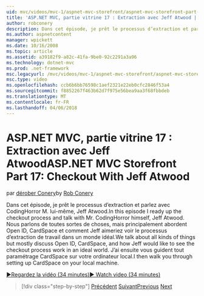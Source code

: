```yaml
---
uid: mvc/videos/mvc-1/aspnet-mvc-storefront/aspnet-mvc-storefront-part-17-checkout-with-jeff-atwood
title: 'ASP.NET MVC, partie vitrine 17 : Extraction avec Jeff Atwood | Documents Microsoft'
author: robconery
description: Dans cet épisode, je prêt le processus d’extraction et parlez avec CodingHorror M. lui-même, Jeff Atwood. Nous parlons de toutes sortes de choses mais principalement discuter ouvrir...
ms.author: aspnetcontent
manager: wpickett
ms.date: 10/16/2008
ms.topic: article
ms.assetid: a39182f9-a82c-41fa-9be0-92c2291a3a96
ms.technology: dotnet-mvc
ms.prod: .net-framework
msc.legacyurl: /mvc/videos/mvc-1/aspnet-mvc-storefront/aspnet-mvc-storefront-part-17-checkout-with-jeff-atwood
msc.type: video
ms.openlocfilehash: ccb6b6bb76598c1aef2321e22eb0cfc2846f53a4
ms.sourcegitcommit: f8852267f463b62d7f975e56bea9aa3f68fbbdeb
ms.translationtype: MT
ms.contentlocale: fr-FR
ms.lasthandoff: 04/06/2018
---
```

<a name="aspnet-mvc-storefront-part-17-checkout-with-jeff-atwood"></a><span data-ttu-id="27335-104">ASP.NET MVC, partie vitrine 17 : Extraction avec Jeff Atwood</span><span class="sxs-lookup"><span data-stu-id="27335-104">ASP.NET MVC Storefront Part 17: Checkout With Jeff Atwood</span></span>
====================
<span data-ttu-id="27335-105">par [dérober Conery](https://github.com/robconery)</span><span class="sxs-lookup"><span data-stu-id="27335-105">by [Rob Conery](https://github.com/robconery)</span></span>

<span data-ttu-id="27335-106">Dans cet épisode, je prêt le processus d’extraction et parlez avec CodingHorror M. lui-même, Jeff Atwood.</span><span class="sxs-lookup"><span data-stu-id="27335-106">In this episode I ready up the checkout process and talk with Mr. CodingHorror himself, Jeff Atwood.</span></span> <span data-ttu-id="27335-107">Nous parlons de toutes sortes de choses, mais principalement abordent Open ID, CardSpace et comment Jeff aimeriez voir le processus d’extraction de travail dans un monde idéal.</span><span class="sxs-lookup"><span data-stu-id="27335-107">We talk about all kinds of things but mostly discuss Open ID, CardSpace, and how Jeff would like to see the checkout process work in an ideal world.</span></span> <span data-ttu-id="27335-108">J’ai ensuite vous guident tout paramétrage CardSpace sur votre ordinateur local.</span><span class="sxs-lookup"><span data-stu-id="27335-108">I then walk you through setting up CardSpace on your local machine.</span></span>

[<span data-ttu-id="27335-109">&#9654;Regardez la vidéo (34 minutes)</span><span class="sxs-lookup"><span data-stu-id="27335-109">&#9654; Watch video (34 minutes)</span></span>](https://channel9.msdn.com/Blogs/ASP-NET-Site-Videos/aspnet-mvc-storefront-part-17-checkout-with-jeff-atwood)

> [!div class="step-by-step"]
> <span data-ttu-id="27335-110">[Précédent](aspnet-mvc-storefront-part-16-membership-redo-with-openid.md)
> [Suivant](aspnet-mvc-storefront-part-18-creating-an-experience.md)</span><span class="sxs-lookup"><span data-stu-id="27335-110">[Previous](aspnet-mvc-storefront-part-16-membership-redo-with-openid.md)
[Next](aspnet-mvc-storefront-part-18-creating-an-experience.md)</span></span>
